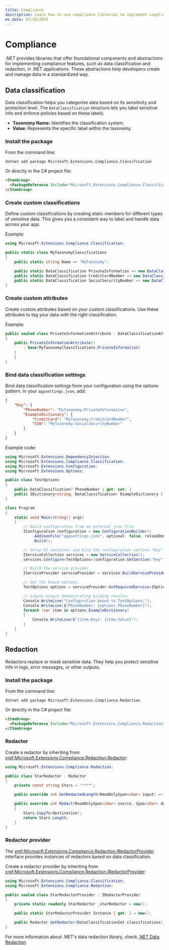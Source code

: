 ```yaml
---
title: Compliance
description: Learn how to use compliance libraries to implement compliance features in .NET applications.
ms.date: 03/18/2025
---
```


# Compliance

.NET provides libraries that offer foundational components and abstractions for implementing compliance features, such as data classification and redaction, in .NET applications. These abstractions help developers create and manage data in a standardized way.

## Data classification

Data classification helps you categorize data based on its sensitivity and protection level. The `DataClassification` structure lets you label sensitive info and enforce policies based on these labels.

- **Taxonomy Name:** Identifies the classification system.
- **Value:** Represents the specific label within the taxonomy.

### Install the package

From the command line:

```console
dotnet add package Microsoft.Extensions.Compliance.Classification
```

Or directly in the C# project file:

```xml
<ItemGroup>
  <PackageReference Include="Microsoft.Extensions.Compliance.Classification" Version="[CURRENTVERSION]" />
</ItemGroup>
```

### Create custom classifications

Define custom classifications by creating static members for different types of sensitive data. This gives you a consistent way to label and handle data across your app.

Example:

```csharp
using Microsoft.Extensions.Compliance.Classification;

public static class MyTaxonomyClassifications
{
    public static string Name => "MyTaxonomy";

    public static DataClassification PrivateInformation => new DataClassification(Name, nameof(PrivateInformation));
    public static DataClassification CreditCardNumber => new DataClassification(Name, nameof(CreditCardNumber));
    public static DataClassification SocialSecurityNumber => new DataClassification(Name, nameof(SocialSecurityNumber));
}
```

### Create custom attributes

Create custom attributes based on your custom classifications. Use these attributes to tag your data with the right classification.

Example:

```csharp
public sealed class PrivateInformationAttribute : DataClassificationAttribute
{
    public PrivateInformationAttribute()
        : base(MyTaxonomyClassifications.PrivateInformation)
    {
    }
}
```

### Bind data classification settings

Bind data classification settings from your configuration using the options pattern. In your `appsettings.json`, add:

```json
{
    "Key": {
        "PhoneNumber": "MyTaxonomy:PrivateInformation",
        "ExampleDictionary": {
            "CreditCard": "MyTaxonomy:CreditCardNumber",
            "SSN": "MyTaxonomy:SocialSecurityNumber"
        }
    }
}
```

Example code:

```csharp
using Microsoft.Extensions.DependencyInjection;
using Microsoft.Extensions.Compliance.Classification;
using Microsoft.Extensions.Configuration;
using Microsoft.Extensions.Options;

public class TestOptions
{
    public DataClassification? PhoneNumber { get; set; }
    public IDictionary<string, DataClassification> ExampleDictionary { get; set; } = new Dictionary<string, DataClassification>();
}

class Program
{
    static void Main(string[] args)
    {
        // Build configuration from an external json file.
        IConfiguration configuration = new ConfigurationBuilder()
            .AddJsonFile("appsettings.json", optional: false, reloadOnChange: true)
            .Build();

        // Setup DI container and bind the configuration section "Key" to TestOptions.
        IServiceCollection services = new ServiceCollection();
        services.Configure<TestOptions>(configuration.GetSection("Key"));

        // Build the service provider.
        IServiceProvider serviceProvider = services.BuildServiceProvider();

        // Get the bound options.
        TestOptions options = serviceProvider.GetRequiredService<IOptions<TestOptions>>().Value;

        // Simple output demonstrating binding results.
        Console.WriteLine("Configuration bound to TestOptions:");
        Console.WriteLine($"PhoneNumber: {options.PhoneNumber}");
        foreach (var item in options.ExampleDictionary)
        {
            Console.WriteLine($"{item.Key}: {item.Value}");
        }
    }
}
```

## Redaction

Redactors replace or mask sensitive data. They help you protect sensitive info in logs, error messages, or other outputs.

### Install the package

From the command line:

```console
dotnet add package Microsoft.Extensions.Compliance.Redaction
```

Or directly in the C# project file:

```xml
<ItemGroup>
  <PackageReference Include="Microsoft.Extensions.Compliance.Redaction" Version="[CURRENTVERSION]"/>
</ItemGroup>
```

### Redactor

Create a redactor by inheriting from <xref:Microsoft.Extensions.Compliance.Redaction.Redactor>:

```csharp
using Microsoft.Extensions.Compliance.Redaction;

public class StarRedactor : Redactor
{
    private const string Stars = "****";

    public override int GetRedactedLength(ReadOnlySpan<char> input) => Stars.Length;

    public override int Redact(ReadOnlySpan<char> source, Span<char> destination)
    {
        Stars.CopyTo(destination);
        return Stars.Length;
    }
}
```

### Redactor provider

The <xref:Microsoft.Extensions.Compliance.Redaction.IRedactorProvider> interface provides instances of redactors based on data classification.

Create a redactor provider by inheriting from <xref:Microsoft.Extensions.Compliance.Redaction.IRedactorProvider>:

```csharp
using Microsoft.Extensions.Compliance.Classification;
using Microsoft.Extensions.Compliance.Redaction;

public sealed class StarRedactorProvider : IRedactorProvider
{
    private static readonly StarRedactor _starRedactor = new();

    public static StarRedactorProvider Instance { get; } = new();

    public Redactor GetRedactor(DataClassificationSet classifications) => _starRedactor;
}
```

For more information about .NET's data redaction library, check [.NET Data Redaction](data-redaction.md)
